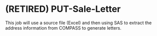# (**RETIRED**) PUT-Sale-Letter

This job will use a source file (Excel) and then using SAS to extract the address information from COMPASS to generate letters.
